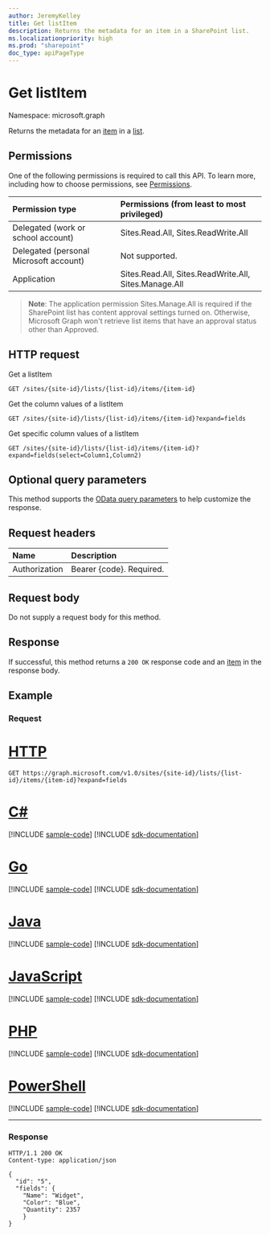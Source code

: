 ```yaml
---
author: JeremyKelley
title: Get listItem
description: Returns the metadata for an item in a SharePoint list.
ms.localizationpriority: high
ms.prod: "sharepoint"
doc_type: apiPageType
---
```

# Get listItem

Namespace: microsoft.graph

Returns the metadata for an [item][] in a [list][].

[list]: ../resources/list.md
[item]: ../resources/listitem.md

## Permissions

One of the following permissions is required to call this API. To learn more, including how to choose permissions, see [Permissions](/graph/permissions-reference).

|Permission type      | Permissions (from least to most privileged)              |
|:--------------------|:---------------------------------------------------------|
|Delegated (work or school account) | Sites.Read.All, Sites.ReadWrite.All    |
|Delegated (personal Microsoft account) | Not supported.    |
|Application | Sites.Read.All, Sites.ReadWrite.All, Sites.Manage.All |

> **Note**: The application permission Sites.Manage.All is required if the SharePoint list has content approval settings turned on. Otherwise, Microsoft Graph won't retrieve  list items that have an approval status other than Approved.

## HTTP request

Get a listItem
```http
GET /sites/{site-id}/lists/{list-id}/items/{item-id}
```
Get the column values of a listItem
```http
GET /sites/{site-id}/lists/{list-id}/items/{item-id}?expand=fields
```
Get specific column values of a listItem
```http
GET /sites/{site-id}/lists/{list-id}/items/{item-id}?expand=fields(select=Column1,Column2)
```

## Optional query parameters
This method supports the [OData query parameters](/graph/query-parameters) to help customize the response.

## Request headers

| Name      |Description|
|:----------|:----------|
| Authorization  | Bearer {code}. Required.|

## Request body

Do not supply a request body for this method.

## Response 

If successful, this method returns a `200 OK` response code and an [item][] in the response body.

## Example

### Request


# [HTTP](#tab/http)
<!-- { "blockType": "request", "name": "get-list-item", "scopes": "sites.read.all" } -->

```msgraph-interactive
GET https://graph.microsoft.com/v1.0/sites/{site-id}/lists/{list-id}/items/{item-id}?expand=fields
```

# [C#](#tab/csharp)
[!INCLUDE [sample-code](../includes/snippets/csharp/get-list-item-csharp-snippets.md)]
[!INCLUDE [sdk-documentation](../includes/snippets/snippets-sdk-documentation-link.md)]

# [Go](#tab/go)
[!INCLUDE [sample-code](../includes/snippets/go/get-list-item-go-snippets.md)]
[!INCLUDE [sdk-documentation](../includes/snippets/snippets-sdk-documentation-link.md)]

# [Java](#tab/java)
[!INCLUDE [sample-code](../includes/snippets/java/get-list-item-java-snippets.md)]
[!INCLUDE [sdk-documentation](../includes/snippets/snippets-sdk-documentation-link.md)]

# [JavaScript](#tab/javascript)
[!INCLUDE [sample-code](../includes/snippets/javascript/get-list-item-javascript-snippets.md)]
[!INCLUDE [sdk-documentation](../includes/snippets/snippets-sdk-documentation-link.md)]

# [PHP](#tab/php)
[!INCLUDE [sample-code](../includes/snippets/php/get-list-item-php-snippets.md)]
[!INCLUDE [sdk-documentation](../includes/snippets/snippets-sdk-documentation-link.md)]

# [PowerShell](#tab/powershell)
[!INCLUDE [sample-code](../includes/snippets/powershell/get-list-item-powershell-snippets.md)]
[!INCLUDE [sdk-documentation](../includes/snippets/snippets-sdk-documentation-link.md)]

---

### Response

<!-- { "blockType": "response", "@odata.type": "microsoft.graph.listItem", "truncated": true } -->

```http
HTTP/1.1 200 OK
Content-type: application/json

{
  "id": "5",
  "fields": {
    "Name": "Widget",
    "Color": "Blue",
    "Quantity": 2357
    }
}
```


<!-- {
  "type": "#page.annotation",
  "description": "",
  "keywords": "",
  "section": "documentation",
  "tocPath": "ListItem/Get metadata",
  "suppressions": [
  ]
} -->

